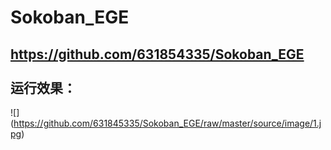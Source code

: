  Sokoban_EGE<br>
==================================================================================================
https://github.com/631854335/Sokoban_EGE<br><br>
运行效果：
---------------------------------------------------------------------------------------------------
![]
(https://github.com/631845335/Sokoban_EGE/raw/master/source/image/1.jpg)
